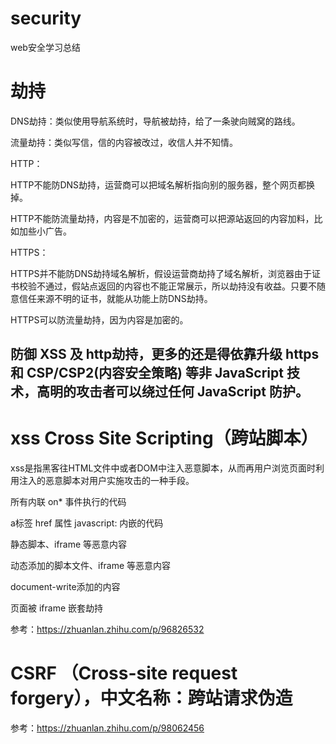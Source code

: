 # security
web安全学习总结

# 劫持
DNS劫持：类似使用导航系统时，导航被劫持，给了一条驶向贼窝的路线。

流量劫持：类似写信，信的内容被改过，收信人并不知情。

HTTP：

HTTP不能防DNS劫持，运营商可以把域名解析指向别的服务器，整个网页都换掉。

HTTP不能防流量劫持，内容是不加密的，运营商可以把源站返回的内容加料，比如加些小广告。

HTTPS：

HTTPS并不能防DNS劫持域名解析，假设运营商劫持了域名解析，浏览器由于证书校验不通过，假站点返回的内容也不能正常展示，所以劫持没有收益。只要不随意信任来源不明的证书，就能从功能上防DNS劫持。

HTTPS可以防流量劫持，因为内容是加密的。

## 防御 XSS 及 http劫持，更多的还是得依靠升级 https 和 CSP/CSP2(内容安全策略) 等非 JavaScript 技术，高明的攻击者可以绕过任何 JavaScript 防护。

# xss Cross Site Scripting（跨站脚本）

xss是指黑客往HTML文件中或者DOM中注入恶意脚本，从而再用户浏览页面时利用注入的恶意脚本对用户实施攻击的一种手段。

所有内联 on* 事件执行的代码

a标签 href 属性 javascript: 内嵌的代码

静态脚本、iframe 等恶意内容

动态添加的脚本文件、iframe 等恶意内容

document-write添加的内容

页面被 iframe 嵌套劫持

参考：https://zhuanlan.zhihu.com/p/96826532

# CSRF （Cross-site request forgery），中文名称：跨站请求伪造
参考：https://zhuanlan.zhihu.com/p/98062456
